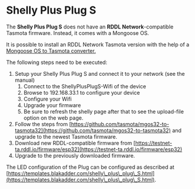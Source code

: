 # Shelly Plus Plug S

The **Shelly Plus Plug S** does not have an **RDDL Network**-compatible Tasmota firmware. Instead, it comes with a Mongoose OS.

It is possible to install an RDDL Network Tasmota version with the help of a [Mongoose OS to Tasmota converter.](https://github.com/tasmota/mgos32-to-tasmota32)

The following steps need to be executed:

1. Setup your Shelly Plus Plug S and connect it to your network (see the manual)
   1. Connect to the ShellyPlusPlugS-Wifi of the device
   2. Browse to 192.168.33.1 to configure your device
   3. Configure your Wifi
   4. Upgrade your firmware
   5. Be sure to refresh the shelly page after that to see the upload-file option on the web page.
2. Follow the steps from [https://github.com/tasmota/mgos32-to-tasmota32](https://github.com/tasmota/mgos32-to-tasmota32) and upgrade to the newest Tasmota firmware.
3. Download new RDDL-compatible firmware from [https://testnet-ta.rddl.io/firmware/esp32](https://testnet-ta.rddl.io/firmware/esp32)
4. Upgrade to the previously downloaded firmware.

The LED configuration of the Plug can be configured as described at\
[https://templates.blakadder.com/shelly\_plus\_plug\_S.html](https://templates.blakadder.com/shelly\_plus\_plug\_S.html).
